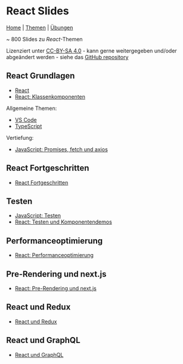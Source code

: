 # React Slides

[Home](./index.html) | [Themen](./react-topics-de.html) | [Übungen](https://github.com/marko-knoebl/slides/tree/master/exercises)

~ 800 Slides zu _React_-Themen

Lizenziert unter [CC-BY-SA 4.0](https://creativecommons.org/licenses/by-sa/4.0/) - kann gerne weitergegeben und/oder abgeändert werden - siehe das [GitHub repository](https://github.com/marko-knoebl/slides)

## React Grundlagen

- [React](react-en.html)
- [React: Klassenkomponenten](react-class-components-en.html)

Allgemeine Themen:

- [VS Code](vs-code-en.html)
- [TypeScript](typescript-en.html)

Vertiefung:

- [JavaScript: Promises, fetch und axios](javascript-promises-fetch-and-axios-en.html)

## React Fortgeschritten

- [React Fortgeschritten](react-advanced-en.html)

## Testen

- [JavaScript: Testen](javascript-testing-en.html)
- [React: Testen und Komponentendemos](react-testing-and-component-demos-en.html)

## Performanceoptimierung

- [React: Performanceoptimierung](react-performance-optimization-en.html)

## Pre-Rendering und next.js

- [React: Pre-Rendering und next.js](react-pre-rendering-and-nextjs-en.html)

## React und Redux

- [React und Redux](react-and-redux-en.html)

## React und GraphQL

- [React und GraphQL](react-graphql-en.html)

